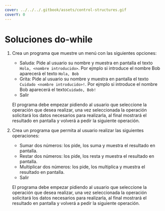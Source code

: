```yaml
---
cover: ../../../.gitbook/assets/control-structures.gif
coverY: 0
---
```


# Soluciones do-while

1.  Crea un programa que muestre un menú con las siguientes opciones:

    * Saluda: Pide al usuario su nombre y muestra en pantalla el texto `Hola, <nombre introducido>`. Por ejmplo si introduce el nombre Bob aparecerá el texto `Hola, Bob`
    * Grita: Pide al usuario su nombre y muestra en pantalla el texto `Cuidado <nombre introducido>!`. Por ejmplo si introduce el nombre Bob aparecerá el texto`Cuidado, Bob!`
    * Salir

    El programa debe empezar pidiendo al usuario que seleccione la operación que desea realizar, una vez seleccionada la operación solicitará los datos necesarios para realizarla, al final mostrará el resultado en pantalla y volverá a pedir la siguiente operación.
2.  Crea un programa que permita al usuario realizar las siguientes operaciones:

    * Sumar dos números: los pide, los suma y muestra el resultado en pantalla.
    * Restar dos números: los pide, los resta y muestra el resultado en pantalla.
    * Multiplicar dos números: los pide, los multiplica y muestra el resultado en pantalla.
    * Salir

    El programa debe empezar pidiendo al usuario que seleccione la operación que desea realizar, una vez seleccionada la operación solicitará los datos necesarios para realizarla, al final mostrará el resultado en pantalla y volverá a pedir la siguiente operación.
